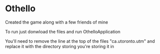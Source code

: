 # Othello
Created the game along with a few friends of mine

To run just donwload the files and run OthelloApplication


You'll need to remove the line at the top of the files "ca.utoronto.utm" 
and replace it with the directory storing you're storing it in
